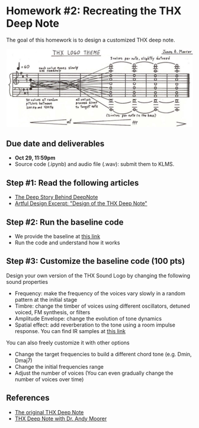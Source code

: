 # Homework #2: Recreating the THX Deep Note 

The goal of this homework is to design a customized THX deep note. 

<img src="THX_Logo_Theme.jpeg" alt="THX Deep Note" width="600"/>



## Due date and deliverables
- **Oct 29, 11:59pm**
- Source code (.ipynb) and audio file (.wav): submit them to KLMS.

## Step #1: Read the following articles 
- [The Deep Story Behind DeepNote](https://www.jamminpower.org/THX.html)
- [Artful Design Excerpt: "Design of the THX Deep Note" ](https://artful.design/stuff/samples/thx.pdf)

## Step #2: Run the baseline code 
- We provide the baseline at [this link](https://github.com/juhannam/ctp431-2023/blob/main/hw2/HW2-Deep%20Note.ipynb)
- Run the code and understand how it works

## Step #3: Customize the baseline code (100 pts)
Design your own version of the THX Sound Logo by changing the following sound properties
- Frequency: make the frequency of the voices vary slowly in a random pattern at the initial stage
- Timbre: change the timber of voices using different oscillators, detuned voiced, FM synthesis, or filters
- Amplitude Envelope: change the evolution of tone dynamics
- Spatial effect: add reverberation to the tone using a room impulse response. You can find IR samples at [this link](https://www.openair.hosted.york.ac.uk/?page_id=36)   

You can also freely customize it with other options
- Change the target frequencies to build a different chord tone (e.g. Dmin, Dmaj7)
- Change the initial frequencies range 
- Adjust the number of voices (You can even gradually change the number of voices over time) 

## References
- [The original THX Deep Note](https://www.thx.com/deepnote/)
- [THX Deep Note with Dr. Andy Moorer](https://www.youtube.com/watch?v=6grjzBmHVTY) 
